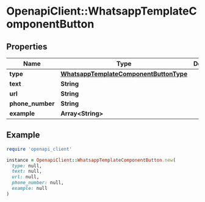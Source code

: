 # OpenapiClient::WhatsappTemplateComponentButton

## Properties

| Name | Type | Description | Notes |
| ---- | ---- | ----------- | ----- |
| **type** | [**WhatsappTemplateComponentButtonType**](WhatsappTemplateComponentButtonType.md) |  | [optional] |
| **text** | **String** |  | [optional] |
| **url** | **String** |  | [optional] |
| **phone_number** | **String** |  | [optional] |
| **example** | **Array&lt;String&gt;** |  | [optional] |

## Example

```ruby
require 'openapi_client'

instance = OpenapiClient::WhatsappTemplateComponentButton.new(
  type: null,
  text: null,
  url: null,
  phone_number: null,
  example: null
)
```

